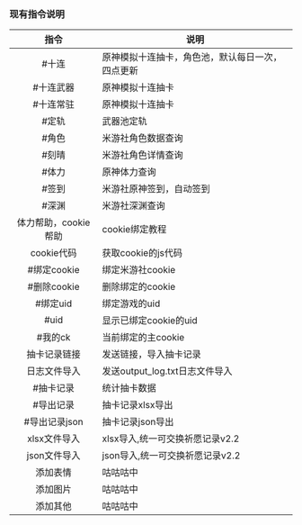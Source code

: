 ### 现有指令说明

| 指令 | 说明|
| :----------------: | --------------- |
|#十连|原神模拟十连抽卡，角色池，默认每日一次，四点更新|
|#十连武器|原神模拟十连抽卡|
|#十连常驻|原神模拟十连抽卡|
|#定轨|武器池定轨|
|#角色|米游社角色数据查询|
|#刻晴|米游社角色详情查询|
|#体力|原神体力查询|
|#签到|米游社原神签到，自动签到|
|#深渊|米游社深渊查询|
|体力帮助，cookie帮助|cookie绑定教程|
|cookie代码|获取cookie的js代码|
|#绑定cookie|绑定米游社cookie|
|#删除cookie|删除绑定的cookie|
|#绑定uid|绑定游戏的uid|
|#uid|显示已绑定cookie的uid|
|#我的ck|当前绑定的主cookie|
|抽卡记录链接|发送链接，导入抽卡记录|
|日志文件导入|发送output_log.txt日志文件导入|
|#抽卡记录|统计抽卡数据|
|#导出记录|抽卡记录xlsx导出|
|#导出记录json|抽卡记录json导出|
|xlsx文件导入|xlsx导入,统一可交换祈愿记录v2.2|
|json文件导入|json导入,统一可交换祈愿记录v2.2|
|添加表情|咕咕咕中|
|添加图片|咕咕咕中|
|添加其他|咕咕咕中|